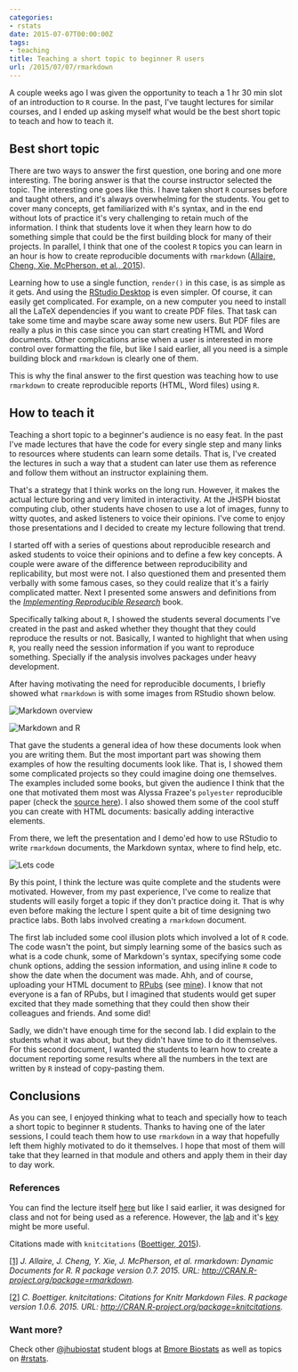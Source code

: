 ```yaml
---
categories:
- rstats
date: 2015-07-07T00:00:00Z
tags:
- teaching
title: Teaching a short topic to beginner R users
url: /2015/07/07/rmarkdown
---
```











A couple weeks ago I was given the opportunity to teach a 1 hr 30 min slot of an introduction to `R` course. In the past, I've taught lectures for similar courses, and I ended up asking myself what would be the best short topic to teach and how to teach it.

## Best short topic

There are two ways to answer the first question, one boring and one more interesting. The boring answer is that the course instructor selected the topic. The interesting one goes like this. I have taken short `R` courses before and taught others, and it's always overwhelming for the students. You get to cover many concepts, get familiarized with `R`'s syntax, and in the end without lots of practice it's very challenging to retain much of the information. I think that students love it when they learn how to do something simple that could be the first building block for many of their projects. In parallel, I think that one of the coolest `R` topics you can learn in an hour is how to create reproducible documents with `rmarkdown` <a id='cite-rmarkdown'></a>(<a href='http://CRAN.R-project.org/package=rmarkdown'>Allaire, Cheng, Xie, McPherson, et al., 2015</a>). 

Learning how to use a single function, `render()` in this case, is as simple as it gets. And using the [RStudio Desktop](http://www.rstudio.com/products/rstudio/#Desktop) is even simpler. Of course, it can easily get complicated. For example, on a new computer you need to install all the LaTeX dependencies if you want to create PDF files. That task can take some time and maybe scare away some new users. But PDF files are really a plus in this case since you can start creating HTML and Word documents. Other complications arise when a user is interested in more control over formatting the file, but like I said earlier, all you need is a simple building block and `rmarkdown` is clearly one of them. 

This is why the final answer to the first question was teaching how to use `rmarkdown` to create reproducible reports (HTML, Word files) using `R`.



## How to teach it

Teaching a short topic to a beginner's audience is no easy feat. In the past I've made lectures that have the code for every single step and many links to resources where students can learn some details. That is, I've created the lectures in such a way that a student can later use them as reference and follow them without an instructor explaining them. 

That's a strategy that I think works on the long run. However, it makes the actual lecture boring and very limited in interactivity. At the JHSPH biostat computing club, other students have chosen to use a lot of images, funny to witty quotes, and asked listeners to voice their opinions. I've come to enjoy those presentations and I decided to create my lecture following that trend.

I started off with a series of questions about reproducible research and asked students to voice their opinions and to define a few key concepts. A couple were aware of the difference between reproducibility and replicability, but most were not. I also questioned them and presented them verbally with some famous cases, so they could realize that it's a fairly complicated matter. Next I presented some answers and definitions from the [_Implementing Reproducible Research_](https://osf.io/s9tya/wiki/home/) book. 

Specifically talking about `R`, I showed the students several documents I've created in the past and asked whether they thought that they could reproduce the results or not. Basically, I wanted to highlight that when using `R`, you really need the session information if you want to reproduce something. Specially if the analysis involves packages under heavy development.

After having motivating the need for reproducible documents, I briefly showed what `rmarkdown` is with some images from RStudio shown below. 

![Markdown overview](http://rmarkdown.rstudio.com/images/markdownOverview.png)

![Markdown and R](http://rmarkdown.rstudio.com/images/markdownChunk.png)

That gave the students a general idea of how these documents look when you are writing them. But the most important part was showing them examples of how the resulting documents look like. That is, I showed them some complicated projects so they could imagine doing one themselves. The examples included some books, but given the audience I think that the one that motivated them most was Alyssa Frazee's `polyester` reproducible paper (check the [source here](https://github.com/leekgroup/polyester_code/blob/master/polyester_manuscript.Rmd)). I also showed them some of the cool stuff you can create with HTML documents: basically adding interactive elements.

From there, we left the presentation and I demo'ed how to use RStudio to write `rmarkdown` documents, the Markdown syntax, where to find help, etc.

![Lets code](http://dgdc5.digitalgameslearning.org/dgdc_5th/wp-content/uploads/lc.png)


By this point, I think the lecture was quite complete and the students were motivated. However, from my past experience, I've come to realize that students will easily forget a topic if they don't practice doing it. That is why even before making the lecture I spent quite a bit of time designing two practice labs. Both labs involved creating a `rmarkdown` document. 

The first lab included some cool illusion plots which involved a lot of `R` code. The code wasn't the point, but simply learning some of the basics such as what is a code chunk, some of Markdown's syntax, specifying some code chunk options, adding the session information, and using inline `R` code to show the date when the document was made. Ahh, and of course, uploading your HTML document to [RPubs](http://rpubs.com/) (see [mine](http://rpubs.com/lcollado/illussion2015)). I know that not everyone is a fan of RPubs, but I imagined that students would get super excited that they made something that they could then show their colleagues and friends. And some did! 

Sadly, we didn't have enough time for the second lab. I did explain to the students what it was about, but they didn't have time to do it themselves. For this second document, I wanted the students to learn how to create a document reporting some results where all the numbers in the text are written by `R` instead of copy-pasting them.

## Conclusions

As you can see, I enjoyed thinking what to teach and specially how to teach a short topic to beginner `R` students. Thanks to having one of the later sessions, I could teach them how to use `rmarkdown` in a way that hopefully left them highly motivated to do it themselves. I hope that most of them will take that they learned in that module and others and apply them in their day to day work.

### References

You can find the lecture itself [here](http://www.aejaffe.com/summerR_2015/modules/module12.html) but like I said earlier, it was designed for class and not for being used as a reference. However, the [lab](http://www.aejaffe.com/summerR_2015/labs/module12_lab.R) and it's [key](http://www.aejaffe.com/summerR_2015/labs/mapping_module_labkey.R) might be more useful.


Citations made with `knitcitations` <a id='cite-knitcitations'></a>(<a href='http://CRAN.R-project.org/package=knitcitations'>Boettiger, 2015</a>).


<p><a id='bib-rmarkdown'></a><a href="#cite-rmarkdown">[1]</a><cite>
J. Allaire, J. Cheng, Y. Xie, J. McPherson, et al.
<em>rmarkdown: Dynamic Documents for R</em>.
R package version 0.7.
2015.
URL: <a href="http://CRAN.R-project.org/package=rmarkdown">http://CRAN.R-project.org/package=rmarkdown</a>.</cite></p>

<p><a id='bib-knitcitations'></a><a href="#cite-knitcitations">[2]</a><cite>
C. Boettiger.
<em>knitcitations: Citations for Knitr Markdown Files</em>.
R package version 1.0.6.
2015.
URL: <a href="http://CRAN.R-project.org/package=knitcitations">http://CRAN.R-project.org/package=knitcitations</a>.</cite></p>




### Want more?

Check other [@jhubiostat](https://twitter.com/jhubiostat) student blogs at [Bmore Biostats](http://bmorebiostat.com/) as well as topics on [#rstats](https://twitter.com/search?q=%23rstats).
